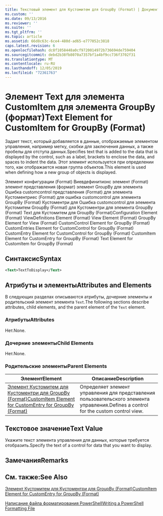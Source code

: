 ```yaml
---
title: Текстовый элемент для Кустомитем для GroupBy (Format) | Документация Майкрософт
ms.custom: ''
ms.date: 09/13/2016
ms.reviewer: ''
ms.suite: ''
ms.tgt_pltfrm: ''
ms.topic: article
ms.assetid: 66d8c63c-6ce4-480d-ad65-e777052c3818
caps.latest.revision: 6
ms.openlocfilehash: dc8f1058448a0cf9720014972b736694de759404
ms.sourcegitcommit: debd2b38fb8070a7357bf1a4bf9cc736f3702f31
ms.translationtype: MT
ms.contentlocale: ru-RU
ms.lasthandoff: 12/05/2019
ms.locfileid: "72361763"
---
```

# <a name="text-element-for-customitem-for-groupby-format"></a><span data-ttu-id="853c9-102">Элемент Text для элемента CustomItem для элемента GroupBy (формат)</span><span class="sxs-lookup"><span data-stu-id="853c9-102">Text Element for CustomItem for GroupBy (Format)</span></span>

<span data-ttu-id="853c9-103">Задает текст, который добавляется в данные, отображаемые элементом управления, например метку, скобки для заключения данных, а также пробелы для отступа данных.</span><span class="sxs-lookup"><span data-stu-id="853c9-103">Specifies text that is added to the data that is displayed by the control, such as a label, brackets to enclose the data, and spaces to indent the data.</span></span> <span data-ttu-id="853c9-104">Этот элемент используется при определении того, как отображается новая группа объектов.</span><span class="sxs-lookup"><span data-stu-id="853c9-104">This element is used when defining how a new group of objects is displayed.</span></span>

<span data-ttu-id="853c9-105">Элемент конфигурации (Format) Виевдефинитионс элемент (Format) элемент представления (формат) элемент GroupBy для элемента Ошибка customcontrol представления (Format) для элемента Кустоментриес (Format) для ошибка customcontrol для элемента GroupBy (Format) Кустоментри для Ошибка customcontrol для элемента Кустомитем GroupBy (Format) для Кустоментри для элемента GroupBy (Format) Text для Кустомитем для GroupBy (Format)</span><span class="sxs-lookup"><span data-stu-id="853c9-105">Configuration Element (Format) ViewDefinitions Element (Format) View Element (Format) GroupBy Element for View (Format) CustomControl Element for GroupBy (Format) CustomEntries Element for CustomControl for GroupBy (Format) CustomEntry Element for CustomControl for GroupBy (Format) CustomItem Element for CustomEntry for GroupBy (Format) Text Element for CustomItem for GroupBy (Format)</span></span>

## <a name="syntax"></a><span data-ttu-id="853c9-106">Синтаксис</span><span class="sxs-lookup"><span data-stu-id="853c9-106">Syntax</span></span>

```xml
<Text>TextToDisplay</Text>
```

## <a name="attributes-and-elements"></a><span data-ttu-id="853c9-107">Атрибуты и элементы</span><span class="sxs-lookup"><span data-stu-id="853c9-107">Attributes and Elements</span></span>

<span data-ttu-id="853c9-108">В следующих разделах описываются атрибуты, дочерние элементы и родительский элемент элемента `Text`.</span><span class="sxs-lookup"><span data-stu-id="853c9-108">The following sections describe attributes, child elements, and the parent element of the `Text` element.</span></span>

### <a name="attributes"></a><span data-ttu-id="853c9-109">Атрибуты</span><span class="sxs-lookup"><span data-stu-id="853c9-109">Attributes</span></span>

<span data-ttu-id="853c9-110">Нет.</span><span class="sxs-lookup"><span data-stu-id="853c9-110">None.</span></span>

### <a name="child-elements"></a><span data-ttu-id="853c9-111">Дочерние элементы</span><span class="sxs-lookup"><span data-stu-id="853c9-111">Child Elements</span></span>

<span data-ttu-id="853c9-112">Нет.</span><span class="sxs-lookup"><span data-stu-id="853c9-112">None.</span></span>

### <a name="parent-elements"></a><span data-ttu-id="853c9-113">Родительские элементы</span><span class="sxs-lookup"><span data-stu-id="853c9-113">Parent Elements</span></span>

|<span data-ttu-id="853c9-114">Элемент</span><span class="sxs-lookup"><span data-stu-id="853c9-114">Element</span></span>|<span data-ttu-id="853c9-115">Описание</span><span class="sxs-lookup"><span data-stu-id="853c9-115">Description</span></span>|
|-------------|-----------------|
|[<span data-ttu-id="853c9-116">Элемент Кустомитем для Кустоментри для GroupBy (Format)</span><span class="sxs-lookup"><span data-stu-id="853c9-116">CustomItem Element for CustomEntry for GroupBy (Format)</span></span>](./customitem-element-for-customentry-for-groupby-format.md)|<span data-ttu-id="853c9-117">Определяет элемент управления для представления пользовательского элемента управления.</span><span class="sxs-lookup"><span data-stu-id="853c9-117">Defines a control for the custom control view.</span></span>|

## <a name="text-value"></a><span data-ttu-id="853c9-118">Текстовое значение</span><span class="sxs-lookup"><span data-stu-id="853c9-118">Text Value</span></span>

<span data-ttu-id="853c9-119">Укажите текст элемента управления для данных, которые требуется отобразить.</span><span class="sxs-lookup"><span data-stu-id="853c9-119">Specify the text of a control for data that you want to display.</span></span>

## <a name="remarks"></a><span data-ttu-id="853c9-120">Замечания</span><span class="sxs-lookup"><span data-stu-id="853c9-120">Remarks</span></span>

## <a name="see-also"></a><span data-ttu-id="853c9-121">См. также:</span><span class="sxs-lookup"><span data-stu-id="853c9-121">See Also</span></span>

[<span data-ttu-id="853c9-122">Элемент Кустомитем для Кустоментри для GroupBy (Format)</span><span class="sxs-lookup"><span data-stu-id="853c9-122">CustomItem Element for CustomEntry for GroupBy (Format)</span></span>](./customitem-element-for-customentry-for-groupby-format.md)

[<span data-ttu-id="853c9-123">Написание файла форматирования PowerShell</span><span class="sxs-lookup"><span data-stu-id="853c9-123">Writing a PowerShell Formatting File</span></span>](./writing-a-powershell-formatting-file.md)

